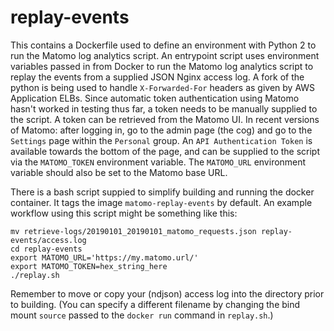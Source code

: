 # replay-events

This contains a Dockerfile used to define an environment with Python 2 to run the Matomo log analytics script.
An entrypoint script uses environment variables passed in from Docker to run the Matomo log analytics script to replay
the events from a supplied JSON Nginx access log.
A fork of the python is being used to handle `X-Forwarded-For` headers as given by AWS Application ELBs.
Since automatic token authentication using Matomo hasn't worked in testing thus far, a token needs to be manually
supplied to the script.
A token can be retrieved from the Matomo UI.
In recent versions of Matomo: after logging in, go to the admin page (the cog) and go to the `Settings` page within
the `Personal` group.
An `API Authentication Token` is available towards the bottom of the page, and can be supplied to the script via the
`MATOMO_TOKEN` environment variable.
The `MATOMO_URL` environment variable should also be set to the Matomo base URL.

There is a bash script suppied to simplify building and running the docker container.
It tags the image `matomo-replay-events` by default.
An example workflow using this script might be something like this:

```
mv retrieve-logs/20190101_20190101_matomo_requests.json replay-events/access.log
cd replay-events
export MATOMO_URL='https://my.matomo.url/'
export MATOMO_TOKEN=hex_string_here
./replay.sh
```

Remember to move or copy your (ndjson) access log into the directory prior to building.
(You can specify a different filename by changing the bind mount `source` passed to the `docker run` command in
`replay.sh`.)
